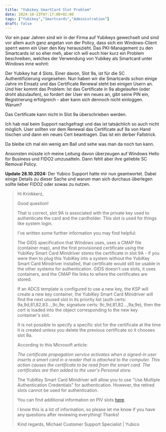 ```yaml
---
title: "Yubikey SmartCard Slot Problem"
date: 2024-10-23T07:17:00+02:00
tags: ["Yubikey","Smartcards","Administration"]
draft: false
---
```

Vor ein paar Jahren sind wir in der Firma auf Yubikeys gewechselt und sind vor allem auch ganz angetan von der Policy, dass sich ein Windows-Client sperrt wenn ein User den Key herauszieht. Das PKI-Management zu den Smartcards ist so eher meh, aber ich will euch hier kurz ein Problem beschreiben, welches der Verwendung von Yubikey als Smartcard unter Windows inne wohnt:

Der Yubikey hat 4 Slots. Einer davon, Slot 9a, ist für die SC Authentifizierung vorgesehen. Nun haben wir die Smartcards schon einige Jahre im Einsatz und das Certificate Renewal steht bei einigen Usern an. Und hier kommt das Problem: Ist das Certificate in 9a abgelaufen (oder droht abzulaufen), so fordert der User ein neues an, gibt seine PIN ein, Registrierung erfolgreich - aber kann sich dennoch nicht einloggen. Warum?

Das Certificate kann nicht in Slot 9a überschrieben werden.

Ich hab mal beim Support nachgefragt und das ist tatsächlich so auch nicht möglich. User sollten vor dem Renewal das Certificate auf 9a von Hand löschen und dann ein neues Cert beantragen. Das ist ein derber Fallstrick.

Da bleibe ich mal ein wenig am Ball und sehe was man da noch tun kann.

Ansonsten müsste ich meine Leitung davon überzeugen auf Windows Hello for Business und FIDO2 umzusatteln. Dann fehlt aber ihre geliebte SC Removal Policy.

<b>Update 28.10.2024:</b> Der Yubico Support hatte mir nun geantwortet. Dabei einige Details zu dieser Sache und warum man sich durchaus überlegen sollte lieber FIDO2 oder sowas zu nutzen.

<blockquote>
Hi Krinkkerz,
 
Good question!
 
That is correct, slot 9A is associated with the private key used to authenticate the card and the cardholder. This slot is used for things like system login.
 
I've written some further information you may find helpful:
 
The GIDS specification that Windows uses, uses a CMAP file (container map), and the first provisioned certificate using the YubiKey Smart Card Minidriver stores the certificate in slot 9A - if you were then to plug this YubiKey into a system without the YubiKey Smart Card Minidriver installed, that certificate would still be usable in the other systems for authentication. GIDS doesn't use slots, it uses containers, and the CMAP file links to where the certificates are stored. 
 
If an ADCS template is configured to use a new key, the KSP will create a new key container, the YubiKey Smart Card Minidriver will find the next unused slot in its priority list (auth certs: 9a,9d,81,82,83...,9c,9e; signature certs: 9c,9d,81,82...,9a;9e), then the cert is loaded into the object corresponding to the new key container's slot.
 
It is not possible to specify a specific slot for the certificate at the time it is created unless you delete the previous certificate so it chooses slot 9a. 
 
According to this Microsoft article:
 
<i>The certificate propagation service activates when a signed-in user inserts a smart card in a reader that is attached to the computer. This action causes the certificate to be read from the smart card. The certificates are then added to the user's Personal store.</i>
 
The YubiKey Smart Card Minidriver will allow you to use "Use Multiple Authentication Credentials" for authentication. However, the retired slots cannot be used for authentication.

You can find additional information on PIV slots <a href="https://developers.yubico.com/PIV/Introduction/Certificate_slots.html">here</a>.
 
I know this is a lot of information, so please let me know if you have any questions after reviewing everything! Thanks!

Kind regards,
Michael
Customer Support Specialist | Yubico
</blockquote>


